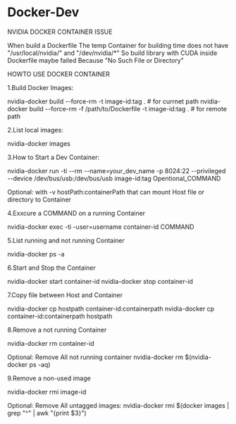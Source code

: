 # Docker-Dev

NVIDIA DOCKER CONTAINER ISSUE

When build a Dockerfile
The temp Container for building time does not have "/usr/local/nvidia/" and "/dev/nvidia/*"
So build library with CUDA inside Dockerfile maybe failed Because "No Such File or Directory"


HOWTO USE DOCKER CONTAINER

1.Build Docker Images:

nvidia-docker build --force-rm -t image-id:tag .  # for currnet path
nvidia-docker build --force-rm -f /path/to/Dockerfile -t image-id:tag .  # for remote path

2.List local images:

nvidia-docker images

3.How to Start a Dev Container:

nvidia-docker run -ti --rm --name=your_dev_name -p 8024:22 --privileged --device /dev/bus/usb:/dev/bus/usb image-id:tag Opentional_COMMAND

Optional:
with -v hostPath:containerPath that can mount Host file or directory to Container

4.Exxcure a COMMAND on a running Container

nvidia-docker exec -ti -user=username container-id COMMAND

5.List running and not running Container

nvidia-docker ps -a

6.Start and Stop the Container

nvidia-docker start container-id
nvidia-docker stop container-id

7.Copy file between Host and Container

nvidia-docker cp hostpath container-id:containerpath
nvidia-docker cp container-id:containerpath hostpath

8.Remove a not running Container

nvidia-docker rm container-id

Optional:
Remove All not running container
nvidia-docker rm $(nvidia-docker ps -aq)

9.Remove a non-used image

nvidia-docker rmi image-id

Optional:
Remove All untagged images:
nvidia-docker rmi $(docker images | grep "^<none>" | awk "{print $3}")



